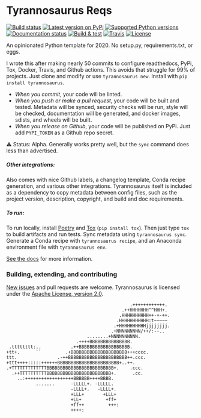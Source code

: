 # Tyrannosaurus Reqs

[![Build status](https://img.shields.io/pypi/status/tyrannosaurus)](https://pypi.org/project/tyrannosaurus/)
[![Latest version on PyPi](https://badge.fury.io/py/tyrannosaurus.svg)](https://pypi.org/project/tyrannosaurus/)
[![Supported Python versions](https://img.shields.io/pypi/pyversions/tyrannosaurus.svg)](https://pypi.org/project/tyrannosaurus/)
[![Documentation status](https://readthedocs.org/projects/tyrannosaurus/badge/?version=latest&style=flat-square)](https://tyrannosaurus.readthedocs.io/en/stable/)
[![Build & test](https://github.com/dmyersturnbull/tyrannosaurus/workflows/Build%20&%20test/badge.svg)](https://github.com/dmyersturnbull/tyrannosaurus/actions)
[![Travis](https://travis-ci.org/dmyersturnbull/tyrannosaurus.svg?branch=master)](https://travis-ci.org/dmyersturnbull/tyrannosaurus)
[![License](https://img.shields.io/badge/License-Apache%202.0-blue.svg)](https://opensource.org/licenses/Apache-2.0)

An opinionated Python template for 2020.
No setup.py, requirements.txt, or eggs.

I wrote this after making nearly 50 commits to configure
readthedocs, PyPi, Tox, Docker, Travis, and Github actions.
This avoids that struggle for 99% of projects.
Just clone and modify or use `tyrannosaurus new`.
Install with `pip install tyrannosaurus`.

- _When you commit_, your code will be linted.
- _When you push or make a pull request_, your code will be built and tested.
  Metadata will be synced, security checks will be run, style will be checked,
  documentation will be generated, and docker images, sdists, and wheels will be built.
- _When you release on Github_, your code will be published on PyPi.
  Just add `PYPI_TOKEN` as a Github repo secret.

⚠ Status: Alpha. Generally works pretty well, but
   the `sync` command does less than advertised.

##### Other integrations:

Also comes with nice Github labels, a changelog template,
Conda recipe generation, and various other integrations.
Tyrannosaurus itself is included as a dependency to copy metadata between config files,
such as the project version, description, copyright, and build and doc requirements.

##### To run:

To run locally, install [Poetry](https://github.com/python-poetry/poetry)
and [Tox](https://tox.readthedocs.io/en/latest/) (`pip install tox`).
Then just type `tox` to build artifacts and run tests.
Sync metadata using `tyrannosaurus sync`.
Generate a Conda recipe with `tyrannosaurus recipe`,
and an Anaconda environment file with `tyrannosaurus env`.

[See the docs](https://tyrannosaurus.readthedocs.io/en/stable/) for more information.


### Building, extending, and contributing

[New issues](https://github.com/dmyersturnbull/tyrannosaurus/issues) and pull requests are welcome.
Tyrannosaurus is licensed under the [Apache License, version 2.0](https://www.apache.org/licenses/LICENSE-2.0).



```text
                                              .++++++++++++.
                                           .++HHHHHHH^^HHH+.
                                          .HHHHHHHHHH++-+-++.
                                         .HHHHHHHHHHH:t~~~~~
                                        .+HHHHHHHHHHjjjjjjjj.
                                       .+NNNNNNNNN/++/:--..
                              ........+NNNNNNNNNN.
                          .++++BBBBBBBBBBBBBBB.
 .tttttttt:..           .++BBBBBBBBBBBBBBBBBBB.
+tt+.      ``         .+BBBBBBBBBBBBBBBBBBBBB+++cccc.
ttt.               .-++BBBBBBBBBBBBBBBBBBBBBB++.ccc.
+ttt++++:::::++++++BBBBBBBBBBBBBBBBBBBBBBB+..++.
.+TTTTTTTTTTTTTBBBBBBBBBBBBBBBBBBBBBBBBB+.    .ccc.
  .++TTTTTTTTTTBBBBBBBBBBBBBBBBBBBBBBBB+.      .cc.
    ..:++++++++++++++++++BBBBBB++++BBBB.
           .......      -LLLLL+. -LLLLL.
                        -LLLL+.   -LLLL+.
                        +LLL+       +LLL+
                        +LL+         +ff+
                        +ff++         +++:
                        ++++:
```
